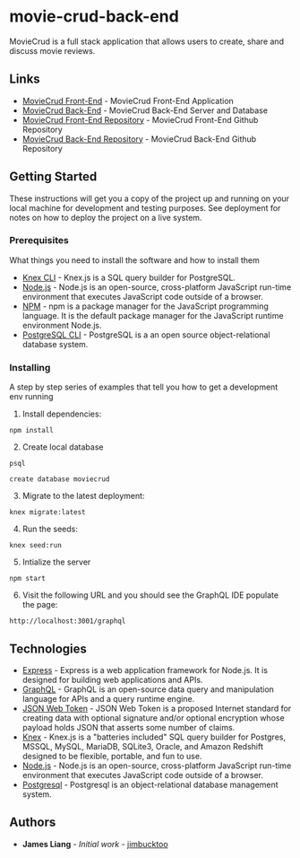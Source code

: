 # movie-crud-back-end

MovieCrud is a full stack application that allows users to create, share and discuss movie reviews.

## Links

* [MovieCrud Front-End](https://mcrud.surge.sh/) - MovieCrud Front-End Application
* [MovieCrud Back-End](https://moviecrud.onrender.com/graphql) - MovieCrud Back-End Server and Database
* [MovieCrud Front-End Repository](https://github.com/jimbucktoo/movie-crud-front-end/) - MovieCrud Front-End Github Repository
* [MovieCrud Back-End Repository](https://github.com/jimbucktoo/movie-crud-back-end/) - MovieCrud Back-End Github Repository

## Getting Started

These instructions will get you a copy of the project up and running on your local machine for development and testing purposes. See deployment for notes on how to deploy the project on a live system.

### Prerequisites

What things you need to install the software and how to install them

* [Knex CLI](https://knexjs.org/) - Knex.js is a SQL query builder for PostgreSQL.
* [Node.js](https://www.nodejs.org/) - Node.js is an open-source, cross-platform JavaScript run-time environment that executes JavaScript code outside of a browser.
* [NPM](https://www.npmjs.com/) - npm is a package manager for the JavaScript programming language. It is the default package manager for the JavaScript runtime environment Node.js.
* [PostgreSQL CLI](https://www.postgresql.org/) - PostgreSQL is a an open source object-relational database system.

### Installing

A step by step series of examples that tell you how to get a development env running

1. Install dependencies:

```
npm install
```

2. Create local database

```
psql

create database moviecrud
```

3. Migrate to the latest deployment:

```
knex migrate:latest
```

4. Run the seeds:

```
knex seed:run
```

5. Intialize the server

```
npm start
```

6. Visit the following URL and you should see the GraphQL IDE populate the page:

```
http://localhost:3001/graphql
```

## Technologies

* [Express](https://expressjs.com/) - Express is a web application framework for Node.js. It is designed for building web applications and APIs.
* [GraphQL](https://graphql.org/) - GraphQL is an open-source data query and manipulation language for APIs and a query runtime engine. 
* [JSON Web Token](https://jwt.io/) - JSON Web Token is a proposed Internet standard for creating data with optional signature and/or optional encryption whose payload holds JSON that asserts some number of claims.
* [Knex](https://knexjs.org/) -  Knex.js is a "batteries included" SQL query builder for Postgres, MSSQL, MySQL, MariaDB, SQLite3, Oracle, and Amazon Redshift designed to be flexible, portable, and fun to use.
* [Node.js](https://nodejs.org/en/) - Node.js is an open-source, cross-platform JavaScript run-time environment that executes JavaScript code outside of a browser.
* [Postgresql](https://postgresql.org/) - Postgresql is an object-relational database management system.

## Authors

* **James Liang** - *Initial work* - [jimbucktoo](https://github.com/jimbucktoo/)
